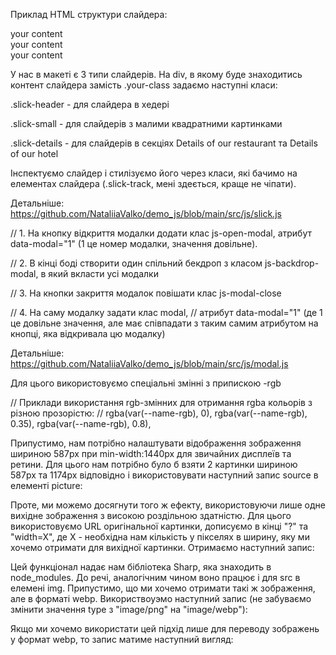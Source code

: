 <!-- ==========================СЛАЙДЕРИ========================== -->

Приклад HTML структури слайдера:

<div class="your-class">
  <div>your content</div>
  <div>your content</div>
  <div>your content</div>
</div>

У нас в макеті є 3 типи слайдерів. На div, в якому буде знаходитись контент
слайдера замість .your-class задаємо наступні класи:

.slick-header - для слайдера в хедері

.slick-small - для слайдерів з малими квадратними картинками

.slick-details - для слайдерів в секціях Details of our restaurant та Details of
our hotel

Інспектуємо слайдер і стилізуємо його через класи, які бачимо на елементах
слайдера (.slick-track, мені здеється, краще не чіпати).

Детальніше: https://github.com/NataliiaValko/demo_js/blob/main/src/js/slick.js

<!-- ==========================МОДАЛКИ========================== -->

// 1. На кнопку відкриття модалки додати клас js-open-modal, атрибут
data-modal="1" (1 це номер модалки, значення довільне).

// 2. В кінці боді створити один спільний бекдроп з класом js-backdrop-modal, в
який вкласти усі модалки

// 3. На кнопки закриття модалок повішати клас js-modal-close

// 4. На саму модалку задати клас modal, // атрибут data-modal="1" (де 1 це
довільне значення, але має співпадати з таким самим атрибутом на кнопці, яка
відкривала цю модалку)

Детальніше: https://github.com/NataliiaValko/demo_js/blob/main/src/js/modal.js

<!-- ==========================ЗАДАННЯ RGBA КОЛЬОРУ ЧЕРЕЗ ЗМІННІ========================== -->

Для цього використовуємо спеціальні змінні з припискою -rgb

// Приклади використання rgb-змінних для отримання rgba кольорів з різною
прозорістю: // rgba(var(--name-rgb), 0), rgba(var(--name-rgb), 0.35),
rgba(var(--name-rgb), 0.8),

<!-- ==========================РЕСАЙЗ/ЗМІНА ФОРМАТУ КАРТИНОК З ВИКОРИСТАННЯМ ФУНКЦІОНАЛУ БІБЛІОТЕКИ SHARP ========================== -->

Припустимо, нам потрібно налаштувати відображення зображення шириною 587px при
min-width:1440px для звичайних дисплеїв та ретини. Для цього нам потрібно було б
взяти 2 картинки шириною 587px та 1174px відповідно і використовувати наступний
запис source в елементі picture:

<source
          srcset="
            ./images/Phoenix.png  1x,
            ./images/Phoenix@2x.png  2x
          "
          media="(min-width:1440px)"
          sizes=""
          type="image/png"
        />

Проте, ми можемо досягнути того ж ефекту, використовуючи лише одне вихідне
зображення з високою роздільною здатністю. Для цього використовуємо URL
оригінальної картинки, дописуємо в кінці "?" та "width=X", де X - необхідна нам
кількість у пікселях в ширину, яку ми хочемо отримати для вихідної картинки.
Отримаємо наступний запис:

<source
          srcset="
            ./images/Phoenix.png?width=587  1x,
            ./images/Phoenix.png?width=1174  2x
          "
          media="(min-width:1440px)"
          sizes=""
          type="image/png"
        />
Цей функціонал надає нам бібліотека Sharp, яка знаходить в node_modules. 
До речі, аналогічним чином воно працює і для src  в елемені img.
Припустимо, що ми хочемо отримати такі ж зображення, але в форматі webp.
Використвоуэмо наступний запис (не забуваємо змінити значення type з "image/png"
на "image/webp"):

 <source
          srcset="
            ./images/Phoenix.png?as=webp&width=587  1x,
            ./images/Phoenix.png?as=webp&width=1174  2x
          "
          media="(min-width:1440px)"
          sizes=""
          type="image/webp"
        />

Якщо ми хочемо використати цей підхід лише для переводу зображень у формат webp,
то запис матиме наступний вигляд:

<source
          srcset="
            ./images/Phoenix.png?as=webp  1x,
            ./images/Phoenix@2x.png?as=webp  2x
          "
          media="(min-width:1440px)"
          sizes=""
          type="image/webp"
        />
